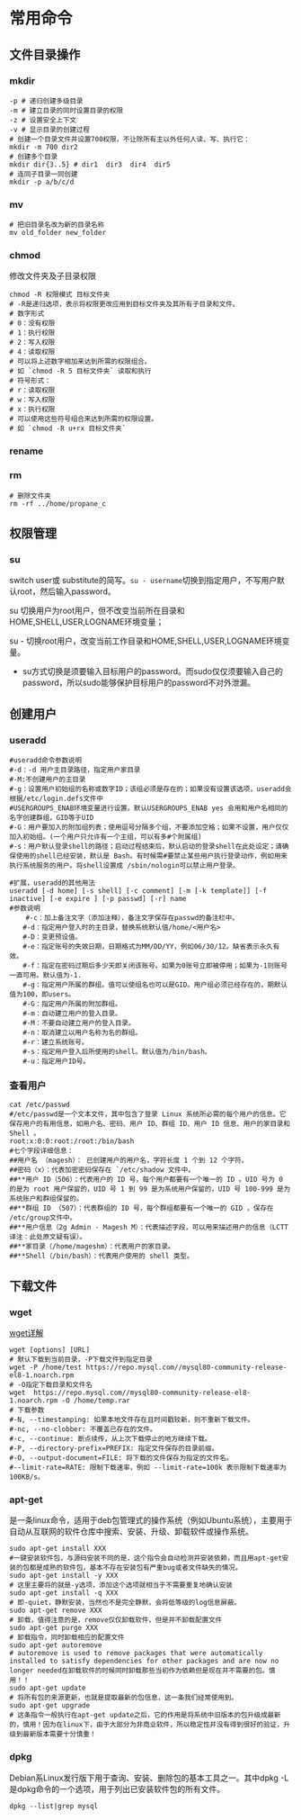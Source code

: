 # 常用命令

## 文件目录操作

### mkdir

```shell
-p # 递归创建多级目录
-m # 建立目录的同时设置目录的权限
-z # 设置安全上下文
-v # 显示目录的创建过程
# 创建一个目录文件并设置700权限，不让除所有主以外任何人读、写、执行它：
mkdir -m 700 dir2
# 创建多个目录
mkdir dir{3..5} # dir1  dir3  dir4  dir5
# 连同子目录一同创建
mkdir -p a/b/c/d
```

### mv

```shell
# 把旧目录名改为新的目录名称
mv old_folder new_folder
```

### chmod

修改文件夹及子目录权限

```shell
chmod -R 权限模式 目标文件夹
# -R是递归选项，表示将权限更改应用到目标文件夹及其所有子目录和文件。
# 数字形式
# 0：没有权限
# 1：执行权限
# 2：写入权限
# 4：读取权限
# 可以将上述数字相加来达到所需的权限组合。
# 如 `chmod -R 5 目标文件夹` 读取和执行
# 符号形式：
# r：读取权限
# w：写入权限
# x：执行权限
# 可以使用这些符号组合来达到所需的权限设置。
# 如 `chmod -R u+rx 目标文件夹`
```

### rename



### rm 

```shell
# 删除文件夹
rm -rf ../home/propane_c
```

## 权限管理

### su

switch user或 substitute的简写。`su - username`切换到指定用户，不写用户默认root，然后输入password。

su 切换用户为root用户，但不改变当前所在目录和HOME,SHELL,USER,LOGNAME环境变量；

su - 切换root用户，改变当前工作目录和HOME,SHELL,USER,LOGNAME环境变量。

- su方式切换是须要输入目标用户的password。而sudo仅仅须要输入自己的password，所以sudo能够保护目标用户的password不对外泄漏。

## 创建用户

### useradd

```shell
#useradd命令参数说明
#-d：-d 用户主目录路径，指定用户家目录
#-M:不创建用户的主目录
#-g：设置用户初始组的名称或数字ID；该组必须是存在的；如果没有设置该选项，useradd会根据/etc/login.defs文件中
#USERGROUPS_ENAB环境变量进行设置。默认USERGROUPS_ENAB yes 会用和用户名相同的名字创建群组，GID等于UID
#-G：用户要加入的附加组列表；使用逗号分隔多个组，不要添加空格；如果不设置，用户仅仅加入初始组。(一个用户只允许有一个主组，可以有多#个附属组)
#-s：用户默认登录shell的路径；启动过程结束后，默认启动的登录shell在此处设定；请确保使用的shell已经安装，默认是 Bash。有时候需#要禁止某些用户执行登录动作，例如用来执行系统服务的用户。将shell设置成 /sbin/nologin可以禁止用户登录。

#扩展，useradd的其他用法
useradd [-d home] [-s shell] [-c comment] [-m [-k template]] [-f inactive] [-e expire ] [-p passwd] [-r] name
#参数说明
	#-c：加上备注文字（添加注释），备注文字保存在passwd的备注栏中。
　　#-d：指定用户登入时的主目录，替换系统默认值/home/<用户名>
　　#-D：变更预设值。
　　#-e：指定账号的失效日期，日期格式为MM/DD/YY，例如06/30/12。缺省表示永久有效。
　　#-f：指定在密码过期后多少天即关闭该账号。如果为0账号立即被停用；如果为-1则账号一直可用。默认值为-1.
　　#-g：指定用户所属的群组。值可以使组名也可以是GID。用户组必须已经存在的，期默认值为100，即users。
　　#-G：指定用户所属的附加群组。
　　#-m：自动建立用户的登入目录。
　　#-M：不要自动建立用户的登入目录。
　　#-n：取消建立以用户名称为名的群组。
　　#-r：建立系统账号。
　　#-s：指定用户登入后所使用的shell。默认值为/bin/bash。
　　#-u：指定用户ID号。
```

### 查看用户

```shell
cat /etc/passwd
#/etc/passwd是一个文本文件，其中包含了登录 Linux 系统所必需的每个用户的信息。它保存用户的有用信息，如用户名、密码、用户 ID、群组 ID、用户 ID 信息、用户的家目录和 Shell 。
root:x:0:0:root:/root:/bin/bash
#七个字段详细信息：
##用户名 （magesh）： 已创建用户的用户名，字符长度 1 个到 12 个字符。
##密码（x）：代表加密密码保存在 `/etc/shadow 文件中。
##**用户 ID（506）：代表用户的 ID 号，每个用户都要有一个唯一的 ID 。UID 号为 0 的是为 root 用户保留的，UID 号 1 到 99 是为系统用户保留的，UID 号 100-999 是为系统账户和群组保留的。
##**群组 ID （507）：代表群组的 ID 号，每个群组都要有一个唯一的 GID ，保存在 /etc/group文件中。
##**用户信息（2g Admin - Magesh M）：代表描述字段，可以用来描述用户的信息（LCTT 译注：此处原文疑有误）。
##**家目录（/home/mageshm）：代表用户的家目录。
##**Shell（/bin/bash）：代表用户使用的 shell 类型。
```

## 下载文件

### wget

[wget详解](https://blog.csdn.net/weixin_43990846/article/details/132291678)

```shell
wget [options] [URL]
# 默认下载到当前目录，-P下载文件到指定目录
wget -P /home/test https://repo.mysql.com//mysql80-community-release-el8-1.noarch.rpm
# -O指定下载目录和文件名
wget  https://repo.mysql.com//mysql80-community-release-el8-1.noarch.rpm -O /home/temp.rar
# 下载参数
#-N, --timestamping: 如果本地文件存在且时间戳较新，则不重新下载文件。
#-nc, --no-clobber: 不覆盖已存在的文件。
#-c, --continue: 断点续传，从上次下载停止的地方继续下载。
#-P, --directory-prefix=PREFIX: 指定文件保存的目录前缀。
#-O, --output-document=FILE: 将下载的文件保存为指定的文件名。
#--limit-rate=RATE: 限制下载速率，例如 --limit-rate=100k 表示限制下载速率为100KB/s。
```

### apt-get

是一条linux命令，适用于deb包管理式的操作系统（例如Ubuntu系统），主要用于自动从互联网的软件仓库中搜索、安装、升级、卸载软件或操作系统。

```shell
sudo apt-get install XXX
#一键安装软件包，与源码安装不同的是，这个指令会自动检测并安装依赖，而且用apt-get安装的包都是成熟的软件包，基本不存在安装包有严重bug或者文件缺失的情况。
sudo apt-get install -y XXX
# 这里主要将的就是-y选项，添加这个选项就相当于不需要重复地确认安装
sudo apt-get install -q XXX
# 即-quiet，静默安装，当然也不是完全静默，会将低等级的log信息屏蔽。
sudo apt-get remove XXX
# 卸载，值得注意的是，remove仅仅卸载软件，但是并不卸载配置文件
sudo apt-get purge XXX
# 卸载指令，同时卸载相应的配置文件
sudo apt-get autoremove
# autoremove is used to remove packages that were automatically installed to satisfy dependencies for other packages and are now no longer needed在卸载软件的时候同时卸载那些当初作为依赖但是现在并不需要的包。慎用！！
sudo apt-get update
# 将所有包的来源更新，也就是提取最新的包信息，这一条我们经常使用到。
sudo apt-get upgrade
# 这条指令一般执行在apt-get update之后，它的作用是将系统中旧版本的包升级成最新的，慎用！因为在linux下，由于大部分为非商业软件，所以稳定性并没有得到很好的验证，升级到最新版本需要十分慎重！
```

### dpkg

Debian系Linux发行版下用于查询、安装、删除包的基本工具之一。其中dpkg -L是dpkg命令的一个选项，用于列出已安装软件包的所有文件。

```shell
dpkg --list|grep mysql
```

